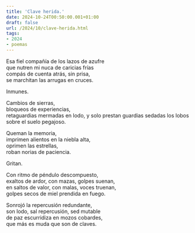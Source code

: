 ```yaml
---
title: 'Clave herida.'
date: 2024-10-24T00:50:00.001+01:00
draft: false
url: /2024/10/clave-herida.html
tags: 
- 2024
- poemas
---
```


Esa fiel compañía de los lazos de azufre  
que nutren mi nuca de caricias frías  
compás de cuenta atrás, sin prisa,  
se marchitan las arrugas en cruces.  

Inmunes.  

Cambios de sierras,  
bloqueos de experiencias,  
retaguardias mermadas en lodo,
y solo prestan guardias sedadas
los lobos sobre el suelo pegajoso.

Queman la memoria,  
imprimen alientos en la niebla alta,  
oprimen las estrellas,  
roban norias de paciencia.  

Gritan.  

Con ritmo de péndulo descompuesto,  
exaltos de ardor, con mazas, golpes suenan,  
en saltos de valor, con malas, voces truenan,  
golpes secos de miel prendida en fuego.  

Sonrojó la repercusión redundante,  
son lodo, sal repercusión, sed mutable  
de paz escurridiza en mozos cobardes,  
que más es muda que son de claves.  
